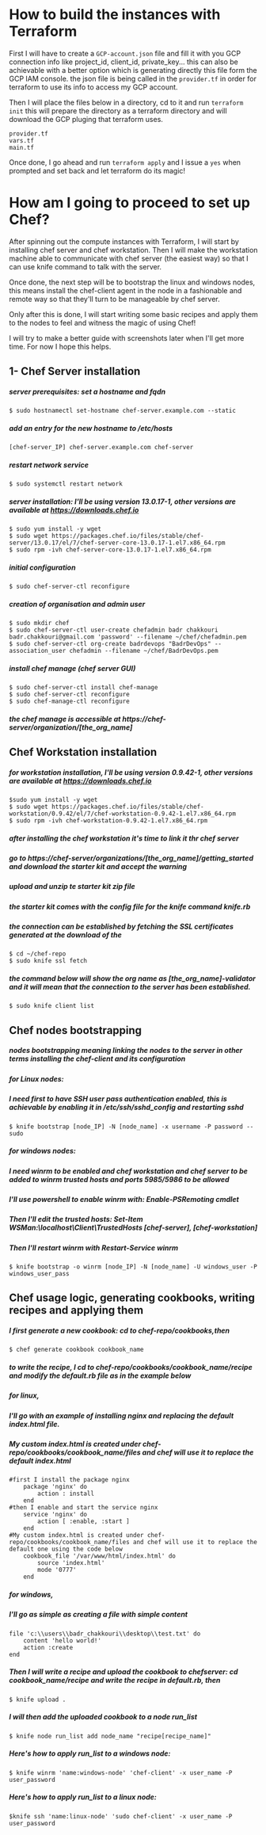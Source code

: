 
# How to build the instances with Terraform

First I will have to create a `GCP-account.json` file and fill it with you GCP connection info like project_id, client_id, private_key... this can also be achievable with a better option which is generating directly this file form the GCP IAM console. the json file is being called in the `provider.tf` in order for terraform to use its info to access my GCP account.

Then I will place the files below in a directory, cd to it and run `terraform init` this will prepare the directory as a terraform directory and will download the GCP pluging that terraform uses.

```
provider.tf
vars.tf
main.tf
```

Once done, I go ahead and run `terraform apply` and I issue a `yes` when prompted and set back and let terraform do its magic! 

# How am I going to proceed to set up Chef?

After spinning out the compute instances with Terraform, I will start by installing chef server and chef workstation. 
Then I will make the workstation machine able to communicate with chef server (the easiest way) so that I can use knife 
command to talk with the server.

Once done, the next step will be to bootstrap the linux and windows nodes, this means install the chef-client agent in
the node in a fashionable and remote way so that they'll turn to be manageable by chef server.

Only after this is done, I will start writing some basic recipes and apply them to the nodes to feel and witness the 
magic of using Chef!

I will try to make a better guide with screenshots later when I'll get more time. For now I hope this helps.

## 1- Chef Server installation

##### server prerequisites: set a hostname and fqdn
`$ sudo hostnamectl set-hostname chef-server.example.com --static`

##### add an entry for the new hostname to /etc/hosts
`[chef-server_IP] chef-server.example.com chef-server`

##### restart network service
`$ sudo systemctl restart network`

##### server installation: I'll be using version 13.0.17-1, other versions are available at https://downloads.chef.io
```
$ sudo yum install -y wget
$ sudo wget https://packages.chef.io/files/stable/chef-server/13.0.17/el/7/chef-server-core-13.0.17-1.el7.x86_64.rpm
$ sudo rpm -ivh chef-server-core-13.0.17-1.el7.x86_64.rpm
```
##### initial configuration
`$ sudo chef-server-ctl reconfigure`

##### creation of organisation and admin user
```
$ sudo mkdir chef
$ sudo chef-server-ctl user-create chefadmin badr chakkouri badr.chakkouri@gmail.com 'password' --filename ~/chef/chefadmin.pem
$ sudo chef-server-ctl org-create badrdevops "BadrDevOps" --association_user chefadmin --filename ~/chef/BadrDevOps.pem
```
##### install chef manage (chef server GUI)
```
$ sudo chef-server-ctl install chef-manage
$ sudo chef-server-ctl reconfigure
$ sudo chef-manage-ctl reconfigure
```
##### the chef manage is accessible at https://chef-server/organization/[the_org_name]

## Chef Workstation installation

##### for workstation installation, I'll be using version 0.9.42-1, other versions are available at https://downloads.chef.io
```
$sudo yum install -y wget
$ sudo wget https://packages.chef.io/files/stable/chef-workstation/0.9.42/el/7/chef-workstation-0.9.42-1.el7.x86_64.rpm
$ sudo rpm -ivh chef-workstation-0.9.42-1.el7.x86_64.rpm
```
##### after installing the chef workstation it's time to link it thr chef server
##### go to https://chef-server/organizations/[the_org_name]/getting_started and download the starter kit and accept the warning
##### upload and unzip te starter kit zip file
##### the starter kit comes with the config file for the knife command knife.rb
##### the connection can be established by fetching the SSL certificates generated at the download of the 
```
$ cd ~/chef-repo
$ sudo knife ssl fetch
```
##### the command below will show the org name as [the_org_name]-validator and it will mean that the connection to the server has been established.
`$ sudo knife client list`

## Chef nodes bootstrapping

##### nodes bootstrapping meaning linking the nodes to the server in other terms installing the chef-client and its configuration
##### for Linux nodes:
##### I need first to have SSH user pass authentication enabled, this is achievable by enabling it in /etc/ssh/sshd_config and restarting sshd

`$ knife bootstrap [node_IP] -N [node_name] -x username -P password --sudo`

##### for windows nodes:
##### I need winrm to be enabled and chef workstation and chef server to be added to winrm trusted hosts and ports 5985/5986 to be allowed
##### I'll use powershell to enable winrm with: Enable-PSRemoting cmdlet
##### Then I'll edit the trusted hosts: Set-Item WSMan:\localhost\Client\TrustedHosts [chef-server], [chef-workstation]
##### Then I'll restart winrm with Restart-Service winrm

`$ knife bootstrap -o winrm [node_IP] -N [node_name] -U windows_user -P windows_user_pass`

## Chef usage logic, generating cookbooks, writing recipes and applying them

##### I first generate a new cookbook: cd to chef-repo/cookbooks,then
`$ chef generate cookbook cookbook_name`

##### to write the recipe, I cd to chef-repo/cookbooks/cookbook_name/recipe and modify the default.rb file as in the example below

##### for linux,
##### I'll go with an example of installing nginx and replacing the default index.html file. 
##### My custom index.html is created under chef-repo/cookbooks/cookbook_name/files and chef will use it to replace the default index.html 

```
#first I install the package nginx
    package 'nginx' do
        action : install
    end
#then I enable and start the service nginx
    service 'nginx' do
        action [ :enable, :start ]
    end
#My custom index.html is created under chef-repo/cookbooks/cookbook_name/files and chef will use it to replace the default one using the code below
    cookbook_file '/var/www/html/index.html' do
        source 'index.html'
        mode '0777'
    end
```

##### for windows, 
##### I'll go as simple as creating a file with simple content

```
file 'c:\\users\\badr_chakkouri\\desktop\\test.txt' do
    content 'hello world!'
    action :create
end
```

##### Then I will write a recipe and upload the cookbook to chefserver: cd cookbook_name/recipe and write the recipe in default.rb, then
`$ knife upload .`

##### I will then add the uploaded cookbook to a node run_list
`$ knife node run_list add node_name "recipe[recipe_name]"`

##### Here's how to apply run_list to a windows node:
`$ knife winrm 'name:windows-node' 'chef-client' -x user_name -P user_password`

##### Here's how to apply run_list to a linux node:
`$knife ssh 'name:linux-node' 'sudo chef-client' -x user_name -P user_password`
